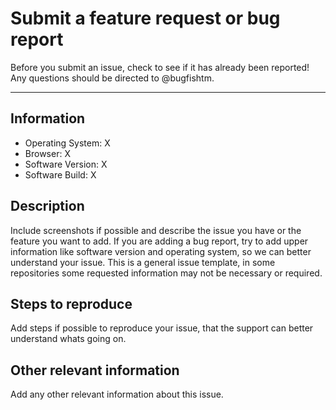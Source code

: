 # Submit a feature request or bug report

Before you submit an issue, check to see if it has already been reported!  
Any questions should be directed to @bugfishtm.

---


## Information

- Operating System: X
- Browser: X
- Software Version: X
- Software Build: X

## Description

Include screenshots if possible and describe the issue you have or the feature you want to add. If you are adding a bug report, try to add upper information like software version and operating system, so we can better understand your issue. This is a general issue template, in some repositories some requested information may not be necessary or required.

## Steps to reproduce

Add steps if possible to reproduce your issue, that the support can better understand whats going on.

## Other relevant information

Add any other relevant information about this issue.